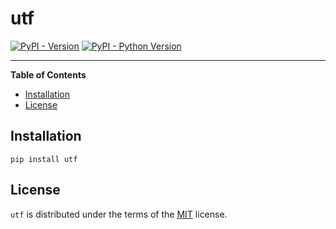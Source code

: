 # utf

[![PyPI - Version](https://img.shields.io/pypi/v/utf.svg)](https://pypi.org/project/utf)
[![PyPI - Python Version](https://img.shields.io/pypi/pyversions/utf.svg)](https://pypi.org/project/utf)

-----

**Table of Contents**

- [Installation](#installation)
- [License](#license)

## Installation

```console
pip install utf
```

## License

`utf` is distributed under the terms of the [MIT](https://spdx.org/licenses/MIT.html) license.

